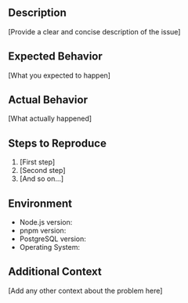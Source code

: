 ## Description

[Provide a clear and concise description of the issue]

## Expected Behavior

[What you expected to happen]

## Actual Behavior

[What actually happened]

## Steps to Reproduce

1. [First step]
2. [Second step]
3. [And so on...]

## Environment

- Node.js version:
- pnpm version:
- PostgreSQL version:
- Operating System:

## Additional Context

[Add any other context about the problem here]
